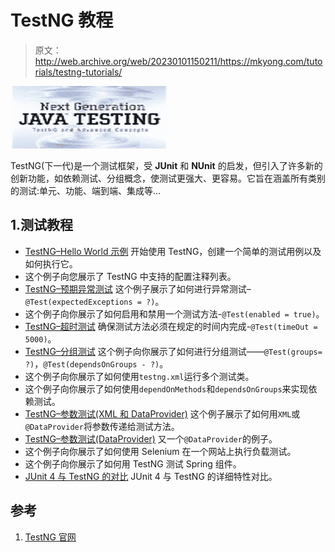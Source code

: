 # TestNG 教程

> 原文：<http://web.archive.org/web/20230101150211/https://mkyong.com/tutorials/testng-tutorials/>

![testng tutorials](img/566bff9bff123910f7c3d6db47918361.png "testng tutorials")

TestNG(下一代)是一个测试框架，受 **JUnit** 和 **NUnit** 的启发，但引入了许多新的创新功能，如依赖测试、分组概念，使测试更强大、更容易。它旨在涵盖所有类别的测试:单元、功能、端到端、集成等…

## 1.测试教程

*   [TestNG–Hello World 示例](http://web.archive.org/web/20220327161112/http://www.mkyong.com/unittest/testng-hello-world-example/)
    开始使用 TestNG，创建一个简单的测试用例以及如何执行它。
*   这个例子向您展示了 TestNG 中支持的配置注释列表。
*   [TestNG–预期异常测试](http://web.archive.org/web/20220327161112/http://www.mkyong.com/unittest/testng-tutorial-2-expected-exception-test/)
    这个例子展示了如何进行异常测试–`@Test(expectedExceptions = ?)`。
*   这个例子向你展示了如何启用和禁用一个测试方法-`@Test(enabled = true)`。
*   [TestNG–超时测试](http://web.archive.org/web/20220327161112/http://www.mkyong.com/unittest/testng-tutorial-4-time-test/)
    确保测试方法必须在规定的时间内完成-`@Test(timeOut = 5000)`。
*   [TestNG–分组测试](http://web.archive.org/web/20220327161112/http://www.mkyong.com/unittest/testng-groups-example/)
    这个例子向你展示了如何进行分组测试——`@Test(groups= ?)`，`@Test(dependsOnGroups - ?)`。
*   这个例子向你展示了如何使用`testng.xml`运行多个测试类。
*   这个例子向你展示了如何使用`dependOnMethods`和`dependsOnGroups`来实现依赖测试。
*   [TestNG–参数测试(XML 和 DataProvider)](http://web.archive.org/web/20220327161112/http://www.mkyong.com/unittest/testng-tutorial-6-parameterized-test/)
    这个例子展示了如何用`XML`或`@DataProvider`将参数传递给测试方法。
*   [TestNG–参数测试(DataProvider)](http://web.archive.org/web/20220327161112/http://www.mkyong.com/unittest/testng-parameter-testing-example/)
    又一个`@DataProvider`的例子。
*   这个例子向你展示了如何使用 Selenium 在一个网站上执行负载测试。
*   这个例子向你展示了如何用 TestNG 测试 Spring 组件。
*   [JUnit 4 与 TestNG 的对比](http://web.archive.org/web/20220327161112/http://www.mkyong.com/unittest/junit-4-vs-testng-comparison/)
    JUnit 4 与 TestNG 的详细特性对比。

## 参考

1.  [TestNG 官网](http://web.archive.org/web/20220327161112/http://testng.org/doc/index.html)

<input type="hidden" id="mkyong-current-postId" value="4338">